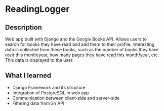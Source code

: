 # ReadingLogger

## Description
Web app built with Django and the Google Books API. Allows users to search for books they have read and add them to their profile. Interesting data is collected from these books, such as the number of books they have read this month/year, how many pages they have read this month/year, etc. This data is displayed to the user.

## What I learned
* Django Framework and its structure
* Integration of PostgreSQL in web app
* Communication between client-side and server-side
* Filtering data from an API
